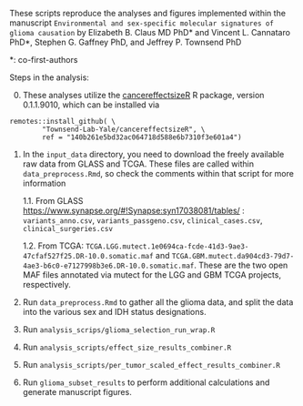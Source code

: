 

These scripts reproduce the analyses and figures implemented within the manuscript `Environmental and sex-specific molecular signatures of glioma causation` by Elizabeth B. Claus MD PhD\* and Vincent L. Cannataro PhD\*, Stephen G. Gaffney PhD, and Jeffrey P. Townsend PhD

\*: co-first-authors

Steps in the analysis:

0. These analyses utilize the [cancereffectsizeR](https://townsend-lab-yale.github.io/cancereffectsizeR/) R package, version 0.1.1.9010, which can be installed via 

```
remotes::install_github( \
        "Townsend-Lab-Yale/cancereffectsizeR", \
        ref = "140b261e5bd32ac064718d588e6b7310f3e601a4")
``` 

1. In the `input_data` directory, you need to download the freely available raw data from GLASS and TCGA. These files are called within `data_preprocess.Rmd`, so check the comments within that script for more information

    1.1. From GLASS https://www.synapse.org/#!Synapse:syn17038081/tables/ : `variants_anno.csv`, `variants_passgeno.csv`, `clinical_cases.csv`, `clinical_surgeries.csv` 
    
    1.2. From TCGA: `TCGA.LGG.mutect.1e0694ca-fcde-41d3-9ae3-47cfaf527f25.DR-10.0.somatic.maf` and `TCGA.GBM.mutect.da904cd3-79d7-4ae3-b6c0-e7127998b3e6.DR-10.0.somatic.maf`. These are the two open MAF files annotated via mutect for the LGG and GBM TCGA projects, respectively.
    
2. Run `data_preprocess.Rmd` to gather all the glioma data, and split the data into the various sex and IDH status designations. 
 
3. Run `analysis_scrips/glioma_selection_run_wrap.R`

4. Run `analysis_scripts/effect_size_results_combiner.R`

5. Run `analysis_scripts/per_tumor_scaled_effect_results_combiner.R`

6. Run `glioma_subset_results` to perform additional calculations and generate manuscript figures.


